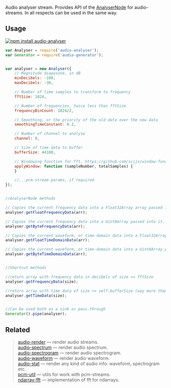 Audio analyser stream. Provides API of the [AnalyserNode](https://developer.mozilla.org/en/docs/Web/API/AnalyserNode) for audio-streams. In all respects can be used in the same way.

## Usage

[![npm install audio-analyser](https://nodei.co/npm/audio-analyser.png?mini=true)](https://npmjs.org/package/audio-analyser)

```js
var Analyser = require('audio-analyser');
var Generator = require('audio-generator');


var analyser = new Analyser({
	// Magnitude diapasone, in dB
	minDecibels: -100,
	maxDecibels: -30,

	// Number of time samples to transform to frequency
	fftSize: 1024,

	// Number of frequencies, twice less than fftSize
	frequencyBinCount: 1024/2,

	// Smoothing, or the priority of the old data over the new data
	smoothingTimeConstant: 0.2,

	// Number of channel to analyse
	channel: 0,

	// Size of time data to buffer
	bufferSize: 44100,

	// Windowing function for fft, https://github.com/scijs/window-functions
	applyWindow: function (sampleNumber, totalSamples) {
	}

	//...pcm-stream params, if required
});


//AnalyserNode methods

// Copies the current frequency data into a Float32Array array passed into it.
analyser.getFloatFrequencyData(arr);

// Copies the current frequency data into a Uint8Array passed into it.
analyser.getByteFrequencyData(arr);

// Copies the current waveform, or time-domain data into a Float32Array array passed into it.
analyser.getFloatTimeDomainData(arr);

// Copies the current waveform, or time-domain data into a Uint8Array passed into it.
analyser.getByteTimeDomainData(arr);


//Shortcut methods

//return array with frequency data in decibels of size <= fftSize
analyser.getFrequencyData(size);

//return array with time data of size <= self.bufferSize (way more than fftSize)
analyser.getTimeData(size);


//Can be used both as a sink or pass-through
Generator().pipe(analyser);
```

## Related

> [audio-render](https://npmjs.org/package/audio-render) — render audio streams.<br/>
> [audio-spectrum](https://npmjs.org/package/audio-spectrum) — render audio spectrum.<br/>
> [audio-spectrogram](https://npmjs.org/package/audio-spectrogram) — render audio spectrogram.<br/>
> [audio-waveform](https://npmjs.org/package/audio-waveform) — render audio waveform.<br/>
> [audio-stat](https://npmjs.org/package/audio-stat) — render any kind of audio info: waveform, spectrogram etc.<br/>
> [pcm-util](https://npmjs.org/package/pcm-util) — utils for work with pcm-streams.<br/>
> [ndarray-fft](https://github.com/scijs/ndarray-fft) — implementation of fft for ndarrays.<br/>